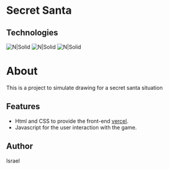 # Secret Santa
## Technologies
![N|Solid](https://img.shields.io/badge/HTML-239120?style=for-the-badge&logo=html5&logoColor=white) ![N|Solid](https://img.shields.io/badge/CSS-239120?&style=for-the-badge&logo=css3&logoColor=white) ![N|Solid](https://img.shields.io/badge/JavaScript-F7DF1E?style=for-the-badge&logo=javascript&logoColor=black)

# About
This is a project to simulate drawing for a secret santa situation

## Features

- Html and CSS to provide the front-end [vercel](https://shopping-cart-green-alpha.vercel.app/).
- Javascript for the user interaction with the game.

## Author
Israel